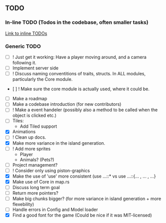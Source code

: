 ## TODO

### In-line TODO (Todos in the codebase, often smaller tasks)

[Link to inline TODOs](https://github.com/Ticki/Open-Sea/search?utf8=%E2%9C%93&q=TODO)

### Generic TODO

* [ ] ! Just get it working: Have a player moving around, and a camera following it.
* [ ] Implement server side
* [ ] ! Discuss naming conventitions of traits, structs. In ALL modules, particularly the Core module.
* [ ] ! Make sure the core module is actually used, where it could be.
* [ ] Make a roadmap
* [ ] Make a codebase introduction (for new contributors)
* [ ] ! Make a event handeler (possibly also a method to be called when the object is clicked etc.)
* [ ] Tiles:
  - Add Tiled support
* [x] Animations
* [ ] ! Clean up docs.
* [x] Make more variance in the island generation.
* [ ] ! Add more sprites
  - Player
  - Animals? (Pets?)
* [ ] Project management?
* [ ] ! Consider only using piston-graphics
* [x] Make the use of 'use' more consistent (use ...::* vs use ...::{... , ... , ...}
* [x] Make use of Core in map.rs
* [ ] Discuss long term goal
* [ ] Return more pointers?
* [ ] Make big chunks bigger? (for more variance in island generation + more flexebility)
* [ ] Handle errors in Config and Model loader
* [x] Find a good font for the game (Could be nice if it was MIT-licensed)
